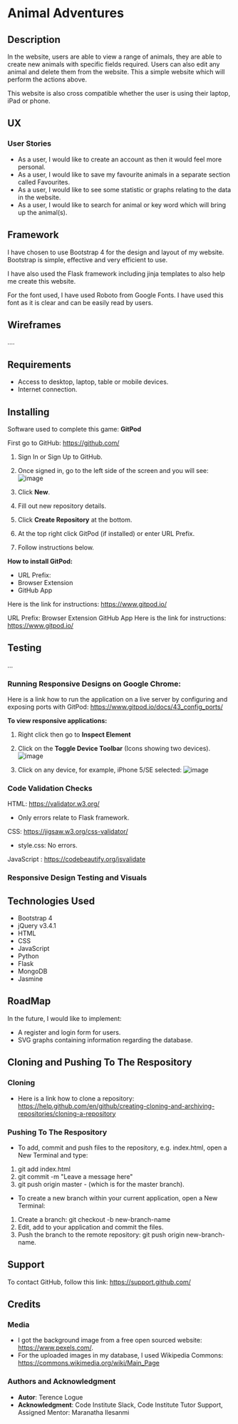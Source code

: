 # Animal Adventures

## Description
In the website, users are able to view a range of animals, they are able to create new animals with
specific fields required.  Users can also edit any animal and delete them from the website.  This a
simple website which will perform the actions above.

This website is also cross compatible whether the user is using their laptop, iPad or phone.

## UX
### User Stories
- As a user, I would like to create an account as then it would feel more personal.
- As a user, I would like to save my favourite animals in a separate section called Favourites.
- As a user, I would like to see some statistic or graphs relating to the data in the website.
- As a user, I would like to search for animal or key word which will bring up the animal(s).


## Framework
I have chosen to use Bootstrap 4 for the design and layout of my website.  Bootstrap is simple, 
effective and very efficient to use.

I have also used the Flask framework including jinja templates to also help me create this website.

For the font used, I have used Roboto from Google Fonts.  I have used this font as it is clear and 
can be easily read by users.

## Wireframes

....


## Requirements
- Access to desktop, laptop, table or mobile devices.
- Internet connection.


## Installing
Software used to complete this game: **GitPod**

First go to GitHub: https://github.com/
1. Sign In or Sign Up to GitHub.
2. Once signed in, go to the left side of the screen and you will see:
![image](https://user-images.githubusercontent.com/48124466/68049737-89b6b280-fcdb-11e9-9e41-e02d4dc6fa9a.png)

3. Click **New**.
4. Fill out new repository details.
5. Click **Create Repository** at the bottom.
6. At the top right click GitPod (if installed) or enter URL Prefix.
7. Follow instructions below.

**How to install GitPod:**
- URL Prefix:
- Browser Extension
- GitHub App

Here is the link for instructions: https://www.gitpod.io/

URL Prefix:
Browser Extension
GitHub App
Here is the link for instructions: https://www.gitpod.io/


## Testing
...
### Running Responsive Designs on Google Chrome:

Here is a link how to run the application on a live server by configuring and exposing ports with GitPod:
https://www.gitpod.io/docs/43_config_ports/

**To view responsive applications:**
1. Right click then go to **Inspect Element**
2. Click on the **Toggle Device Toolbar** (Icons showing two devices).
![image](https://user-images.githubusercontent.com/48124466/68051275-f2ebf500-fcde-11e9-8b3a-adc7abc16c5f.png)

3. Click on any device, for example, iPhone 5/SE selected:
![image](https://user-images.githubusercontent.com/48124466/68051467-5aa24000-fcdf-11e9-8666-d29f1afa8955.png)

### Code Validation Checks
HTML: https://validator.w3.org/
- Only errors relate to Flask framework.

CSS: https://jigsaw.w3.org/css-validator/
- style.css: No errors.

JavaScript : https://codebeautify.org/jsvalidate



### Responsive Design Testing and Visuals


## Technologies Used
- Bootstrap 4
- jQuery v3.4.1
- HTML
- CSS
- JavaScript
- Python
- Flask
- MongoDB
- Jasmine


## RoadMap
In the future, I would like to implement:
- A register and login form for users.
- SVG graphs containing information regarding the database.


## Cloning and Pushing To The Respository
### Cloning 
- Here is a link how to clone a repository: 
https://help.github.com/en/github/creating-cloning-and-archiving-repositories/cloning-a-repository


### Pushing To The Respository
- To add, commit and push files to the repository, e.g. index.html, open a New Terminal and type:
1. git add index.html
2. git commit -m "Leave a message here"
3. git push origin master - (which is for the master branch).

- To create a new branch within your current application, open a New Terminal:
1. Create a branch: git checkout -b new-branch-name
2. Edit, add to your application and commit the files.
3. Push the branch to the remote repository: git push origin new-branch-name.

## Support
To contact GitHub, follow this link: https://support.github.com/


## Credits
### Media 
- I got the background image from a free open sourced website: https://www.pexels.com/.
- For the uploaded images in my database, I used Wikipedia Commons: https://commons.wikimedia.org/wiki/Main_Page

### Authors and Acknowledgment
- **Autor**: Terence Logue
- **Acknowledgment**: Code Institute Slack, Code Institute Tutor Support, Assigned Mentor: Maranatha Ilesanmi
